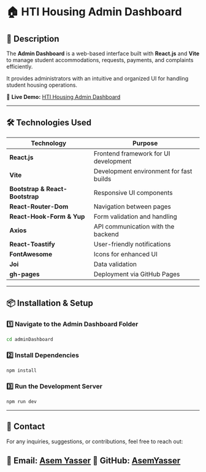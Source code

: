 # 🏠 HTI Housing Admin Dashboard  

## 📌 Description  
The **Admin Dashboard** is a web-based interface built with **React.js** and **Vite** to manage student accommodations, requests, payments, and complaints efficiently.  

It provides administrators with an intuitive and organized UI for handling student housing operations.  

🔗 **Live Demo:** [HTI Housing Admin Dashboard](https://asemyasser.github.io/HTI_Housing/)  

---

## 🛠️ Technologies Used  
| Technology   | Purpose |
|-------------|---------|
| **React.js** | Frontend framework for UI development |
| **Vite** | Development environment for fast builds |
| **Bootstrap & React-Bootstrap** | Responsive UI components |
| **React-Router-Dom** | Navigation between pages |
| **React-Hook-Form & Yup** | Form validation and handling |
| **Axios** | API communication with the backend |
| **React-Toastify** | User-friendly notifications |
| **FontAwesome** | Icons for enhanced UI |
| **Joi** | Data validation |
| **gh-pages** | Deployment via GitHub Pages |

---

## 📦 Installation & Setup  

### 1️⃣ Navigate to the Admin Dashboard Folder  
```sh
cd adminDashboard
```
### 2️⃣ Install Dependencies
```sh
npm install
```
### 3️⃣ Run the Development Server
```sh
npm run dev
```

---

## 📩 Contact  
For any inquiries, suggestions, or contributions, feel free to reach out:  

📧 **Email:** [Asem Yasser](mailto:asemyasser42@gmail.com)
🔗 **GitHub:** [AsemYasser](https://github.com/Asemyasser) 
---
